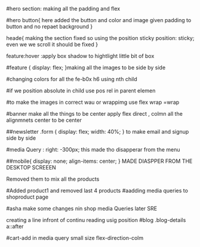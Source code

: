 #hero section:
making all the padding and flex 


#hero button{
    here added the button and color and image 
    given padding to button and no repaet background 
}

heade{
    making the section fixed so using the position sticky  position: sticky;
    even we we scroll it should be fixed
}

feature:hover
:apply box shadow to hightlight little bit of box



#feature {
  display: flex;
}making all the images to be side by side 


#changing colors for all the fe-b0x h6 using nth child 

#if we position absolute in child use pos rel in parent elemen


#to make the images in correct wau or wrappimg use flex wrap =wrap


#banner make all the things to be center apply flex direct , colmn all the alignmnets  center to be center

##newsletter .form {
  display: flex;
  width: 40%;
}  to make email and signup side by side

#media Query
:  right: -300px; this made tho disapperar from the menu


##mobile{
  display: none;
  align-items: center;
}
 MADE DIASPPER FROM THE DESKTOP SCREEEN


<!-- short page -->
  <!-- </div>
    </section>
   <section id="product1" class="section-p1">
      <h2>New Arrivals</h2>
      <p>Summer collection New Mordan Design</p>
      <div class="pro-container"> -->

 Removed them to mix all the products     

 #Added product1 and removed last 4 products
 #aadding media queries to shoproduct page 

#asha make some changes nin shop media Queries later SRE


<!-- blog page -->
creating a line infront of continu reading usig position
#blog .blog-details a::after 



#cart-add in media query small size
flex-direction-colm



